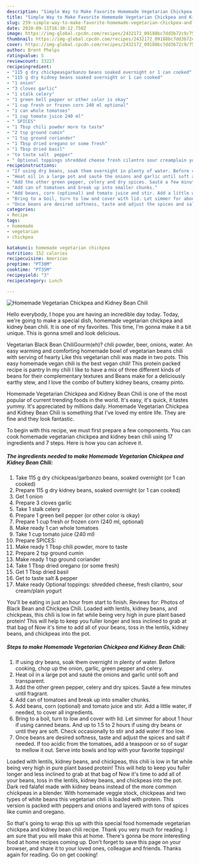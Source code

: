 ```yaml
---
description: "Simple Way to Make Favorite Homemade Vegetarian Chickpea and Kidney Bean Chili"
title: "Simple Way to Make Favorite Homemade Vegetarian Chickpea and Kidney Bean Chili"
slug: 259-simple-way-to-make-favorite-homemade-vegetarian-chickpea-and-kidney-bean-chili
date: 2020-09-11T16:30:12.750Z
image: https://img-global.cpcdn.com/recipes/2432172_09188bc7dd3b72c9/751x532cq70/homemade-vegetarian-chickpea-and-kidney-bean-chili-recipe-main-photo.jpg
thumbnail: https://img-global.cpcdn.com/recipes/2432172_09188bc7dd3b72c9/751x532cq70/homemade-vegetarian-chickpea-and-kidney-bean-chili-recipe-main-photo.jpg
cover: https://img-global.cpcdn.com/recipes/2432172_09188bc7dd3b72c9/751x532cq70/homemade-vegetarian-chickpea-and-kidney-bean-chili-recipe-main-photo.jpg
author: Brent Phelps
ratingvalue: 5
reviewcount: 33227
recipeingredient:
- "115 g dry chickpeasgarbanzo beans soaked overnight or 1 can cooked"
- "115 g dry kidney beans soaked overnight or 1 can cooked"
- "1 onion"
- "3 cloves garlic"
- "1 stalk celery"
- "1 green bell pepper or other color is okay"
- "1 cup fresh or frozen corn 240 ml optional"
- "1 can whole tomatoes"
- "1 cup tomato juice 240 ml"
- " SPICES"
- "1 Tbsp chili powder more to taste"
- "2 tsp ground cumin"
- "1 tsp ground coriander"
- "1 Tbsp dried oregano or some fresh"
- "1 Tbsp dried basil"
- "to taste salt  pepper"
- " Optional toppings shredded cheese fresh cilantro sour creamplain yogurt"
recipeinstructions:
- "If using dry beans, soak them overnight in plenty of water. Before cooking, chop up the onion, garlic, green pepper and celery."
- "Heat oil in a large pot and sauté the onions and garlic until soft and transparent."
- "Add the other green pepper, celery and dry spices. Sauté a few minutes until fragrant."
- "Add can of tomatoes and break up into smaller chunks."
- "Add beans, corn (optional) and tomato juice and stir. Add a little water, if needed, to cover all ingredients."
- "Bring to a boil, turn to low and cover with lid. Let simmer for about 1 hour if using canned beans. And up to 1.5 to 2 hours if using dry beans or until they are soft. Check occasionally to stir and add water if too low."
- "Once beans are desired softness, taste and adjust the spices and salt if needed. If too acidic from the tomatoes, add a teaspoon or so of sugar to mellow it out. Serve into bowls and top with your favorite toppings!"
categories:
- Recipe
tags:
- homemade
- vegetarian
- chickpea

katakunci: homemade vegetarian chickpea 
nutrition: 152 calories
recipecuisine: American
preptime: "PT30M"
cooktime: "PT35M"
recipeyield: "3"
recipecategory: Lunch

---
```



![Homemade Vegetarian Chickpea and Kidney Bean Chili](https://img-global.cpcdn.com/recipes/2432172_09188bc7dd3b72c9/751x532cq70/homemade-vegetarian-chickpea-and-kidney-bean-chili-recipe-main-photo.jpg)

Hello everybody, I hope you are having an incredible day today. Today, we're going to make a special dish, homemade vegetarian chickpea and kidney bean chili. It is one of my favorites. This time, I'm gonna make it a bit unique. This is gonna smell and look delicious.

Vegetarian Black Bean ChiliGourm(eh)? chili powder, beer, onions, water. An easy warming and comforting homemade bowl of vegetarian beans chili with serving of hearty Like this vegetarian chili was made in two pots. This easy homemade vegan chili is the best vegan chili! This protein packed recipe is pantry In my chili I like to have a mix of three different kinds of beans for their complementary textures and Beans make for a deliciously earthy stew, and I love the combo of buttery kidney beans, creamy pinto.

Homemade Vegetarian Chickpea and Kidney Bean Chili is one of the most popular of current trending foods in the world. It's easy, it's quick, it tastes yummy. It's appreciated by millions daily. Homemade Vegetarian Chickpea and Kidney Bean Chili is something that I've loved my entire life. They are fine and they look fantastic.


To begin with this recipe, we must first prepare a few components. You can cook homemade vegetarian chickpea and kidney bean chili using 17 ingredients and 7 steps. Here is how you can achieve it.

<!--inarticleads1-->

##### The ingredients needed to make Homemade Vegetarian Chickpea and Kidney Bean Chili:

1. Take 115 g dry chickpeas/garbanzo beans, soaked overnight (or 1 can cooked)
1. Prepare 115 g dry kidney beans, soaked overnight (or 1 can cooked)
1. Get 1 onion
1. Prepare 3 cloves garlic
1. Take 1 stalk celery
1. Prepare 1 green bell pepper (or other color is okay)
1. Prepare 1 cup fresh or frozen corn (240 ml, optional)
1. Make ready 1 can whole tomatoes
1. Take 1 cup tomato juice (240 ml)
1. Prepare  SPICES:
1. Make ready 1 Tbsp chili powder, more to taste
1. Prepare 2 tsp ground cumin
1. Make ready 1 tsp ground coriander
1. Take 1 Tbsp dried oregano (or some fresh)
1. Get 1 Tbsp dried basil
1. Get to taste salt &amp; pepper
1. Make ready  Optional toppings: shredded cheese, fresh cilantro, sour cream/plain yogurt


You&#39;ll be eating in just an hour from start to finish. Reviews for: Photos of Black Bean and Chickpea Chili. Loaded with lentils, kidney beans, and chickpeas, this chili is low in fat while being very high in pure plant based protein! This will help to keep you fuller longer and less inclined to grab at that bag of Now it&#39;s time to add all of your beans, toss in the lentils, kidney beans, and chickpeas into the pot. 

<!--inarticleads2-->

##### Steps to make Homemade Vegetarian Chickpea and Kidney Bean Chili:

1. If using dry beans, soak them overnight in plenty of water. Before cooking, chop up the onion, garlic, green pepper and celery.
1. Heat oil in a large pot and sauté the onions and garlic until soft and transparent.
1. Add the other green pepper, celery and dry spices. Sauté a few minutes until fragrant.
1. Add can of tomatoes and break up into smaller chunks.
1. Add beans, corn (optional) and tomato juice and stir. Add a little water, if needed, to cover all ingredients.
1. Bring to a boil, turn to low and cover with lid. Let simmer for about 1 hour if using canned beans. And up to 1.5 to 2 hours if using dry beans or until they are soft. Check occasionally to stir and add water if too low.
1. Once beans are desired softness, taste and adjust the spices and salt if needed. If too acidic from the tomatoes, add a teaspoon or so of sugar to mellow it out. Serve into bowls and top with your favorite toppings!


Loaded with lentils, kidney beans, and chickpeas, this chili is low in fat while being very high in pure plant based protein! This will help to keep you fuller longer and less inclined to grab at that bag of Now it&#39;s time to add all of your beans, toss in the lentils, kidney beans, and chickpeas into the pot. Dark red falafel made with kidney beans instead of the more common chickpeas in a blender. With homemade veggie stock, chickpeas and two types of white beans this vegetarian chili is loaded with protein. This version is packed with peppers and onions and layered with tons of spices like cumin and oregano. 

So that's going to wrap this up with this special food homemade vegetarian chickpea and kidney bean chili recipe. Thank you very much for reading. I am sure that you will make this at home. There's gonna be more interesting food at home recipes coming up. Don't forget to save this page on your browser, and share it to your loved ones, colleague and friends. Thanks again for reading. Go on get cooking!
